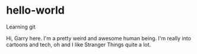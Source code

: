 # hello-world
Learning git

Hi, Garry here. I'm a pretty weird and awesome human being.
I'm really into cartoons and tech, oh and I like Stranger Things quite a lot.

